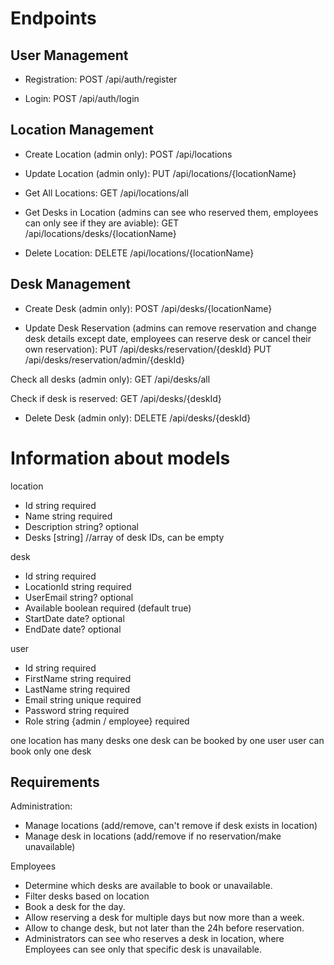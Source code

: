 # Endpoints

## User Management

- Registration:
POST /api/auth/register

- Login:
POST /api/auth/login

## Location Management

- Create Location (admin only):
POST /api/locations

- Update Location (admin only):
PUT /api/locations/{locationName}

- Get All Locations:
GET /api/locations/all

- Get Desks in Location (admins can see who reserved them, employees can only see if they are aviable):
GET /api/locations/desks/{locationName}

- Delete Location:
DELETE /api/locations/{locationName}

## Desk Management

- Create Desk (admin only):
POST /api/desks/{locationName}

- Update Desk Reservation
(admins can remove reservation and change desk details except date, employees can reserve desk or cancel their own reservation):
PUT /api/desks/reservation/{deskId}
PUT /api/desks/reservation/admin/{deskId}

Check all desks (admin only):
GET /api/desks/all

Check if desk is reserved:
GET /api/desks/{deskId}

- Delete Desk (admin only):
DELETE /api/desks/{deskId}


# Information about models

location
- Id string required
- Name string required
- Description string? optional
- Desks [string] //array of desk IDs, can be empty

desk
- Id string required
- LocationId string required
- UserEmail string? optional
- Available boolean required (default true)
- StartDate date? optional
- EndDate date? optional

user
- Id string required
- FirstName string required
- LastName string required
- Email string unique required
- Password string required
- Role string {admin / employee} required

one location has many desks
one desk can be booked by one user
user can book only one desk

## Requirements
Administration:
- Manage locations (add/remove, can't remove if desk exists in location)
- Manage desk in locations (add/remove if no reservation/make unavailable)

Employees
- Determine which desks are available to book or unavailable.
- Filter desks based on location
- Book a desk for the day.
- Allow reserving a desk for multiple days but now more than a week.
- Allow to change desk, but not later than the 24h before reservation.
- Administrators can see who reserves a desk in location, where Employees can see only that specific desk is unavailable.
